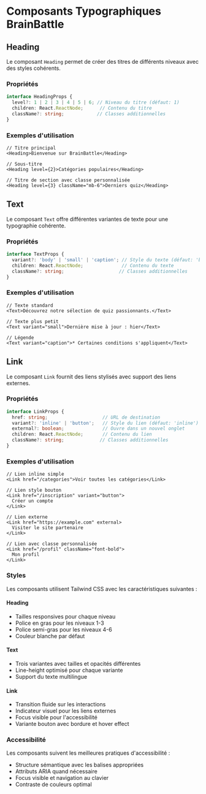 # Composants Typographiques BrainBattle

## Heading

Le composant `Heading` permet de créer des titres de différents niveaux avec des styles cohérents.

### Propriétés

```typescript
interface HeadingProps {
  level?: 1 | 2 | 3 | 4 | 5 | 6; // Niveau du titre (défaut: 1)
  children: React.ReactNode;      // Contenu du titre
  className?: string;            // Classes additionnelles
}
```

### Exemples d'utilisation

```tsx
// Titre principal
<Heading>Bienvenue sur BrainBattle</Heading>

// Sous-titre
<Heading level={2}>Catégories populaires</Heading>

// Titre de section avec classe personnalisée
<Heading level={3} className="mb-6">Derniers quiz</Heading>
```

## Text

Le composant `Text` offre différentes variantes de texte pour une typographie cohérente.

### Propriétés

```typescript
interface TextProps {
  variant?: 'body' | 'small' | 'caption'; // Style du texte (défaut: 'body')
  children: React.ReactNode;              // Contenu du texte
  className?: string;                    // Classes additionnelles
}
```

### Exemples d'utilisation

```tsx
// Texte standard
<Text>Découvrez notre sélection de quiz passionnants.</Text>

// Texte plus petit
<Text variant="small">Dernière mise à jour : hier</Text>

// Légende
<Text variant="caption">* Certaines conditions s'appliquent</Text>
```

## Link

Le composant `Link` fournit des liens stylisés avec support des liens externes.

### Propriétés

```typescript
interface LinkProps {
  href: string;                    // URL de destination
  variant?: 'inline' | 'button';   // Style du lien (défaut: 'inline')
  external?: boolean;              // Ouvre dans un nouvel onglet
  children: React.ReactNode;       // Contenu du lien
  className?: string;             // Classes additionnelles
}
```

### Exemples d'utilisation

```tsx
// Lien inline simple
<Link href="/categories">Voir toutes les catégories</Link>

// Lien style bouton
<Link href="/inscription" variant="button">
  Créer un compte
</Link>

// Lien externe
<Link href="https://example.com" external>
  Visiter le site partenaire
</Link>

// Lien avec classe personnalisée
<Link href="/profil" className="font-bold">
  Mon profil
</Link>
```

### Styles

Les composants utilisent Tailwind CSS avec les caractéristiques suivantes :

#### Heading
- Tailles responsives pour chaque niveau
- Police en gras pour les niveaux 1-3
- Police semi-gras pour les niveaux 4-6
- Couleur blanche par défaut

#### Text
- Trois variantes avec tailles et opacités différentes
- Line-height optimisé pour chaque variante
- Support du texte multilingue

#### Link
- Transition fluide sur les interactions
- Indicateur visuel pour les liens externes
- Focus visible pour l'accessibilité
- Variante bouton avec bordure et hover effect

### Accessibilité

Les composants suivent les meilleures pratiques d'accessibilité :
- Structure sémantique avec les balises appropriées
- Attributs ARIA quand nécessaire
- Focus visible et navigation au clavier
- Contraste de couleurs optimal 